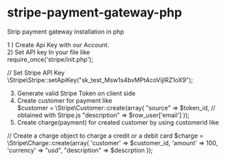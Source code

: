 # stripe-payment-gateway-php
Strip payment gateway installation in php 

1 ) Create Api Key with our Account.<br>
2) Set API key In your file like<br>
 require_once('stripe/init.php'); 

// Set Stripe API Key 
\Stripe\Stripe::setApiKey("sk_test_Msw1s4bvMPt4coVijlRZ1oX9");

3) Generate valid Stripe Token on client side<br>
4)  Create customer for payment like<br>
$customer = \Stripe\Customer::create(array( 
					"source" => $token_id, // obtained with Stripe.js 
					"description" => $row_user['email'] 
				));
5) Create charge(payment) for created customer by using customerid like<br>

// Create a charge object to charge a credit or a debit card 
	$charge = \Stripe\Charge::create(array( 
				'customer'		=>	$customer_id, 
				'amount'		=>	100, 
				'currency'		=>	"usd", 
				"description"	=>	$descrption 
			));
